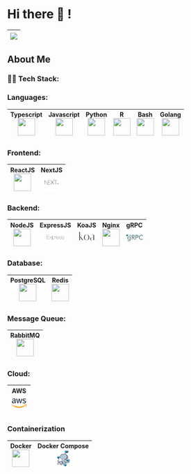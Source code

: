 # Hi there 🙌 !

<table>
   <thead>
      <tr>
<!--          <th>
         <a href="https://github.com/Rayologist?tab=repositories">
           <img align="center"
                src="https://github-readme-stats.vercel.app/api?username=rayologist&show_icons=true&include_all_commits=true&theme=buefy&hide_border=true"
                alt="Bo wei's github stats" />
         </a>
         </th> -->
         <th>
            <a href="https://github.com/Rayologist?tab=repositories">
              <img align="center" 
                   src="https://github-readme-stats.vercel.app/api/top-langs/?username=rayologist&layout=compact&theme=buefy&hide_border=true" />
            </a>
            <br/>
         </th>
      </tr>
   </thead>
</table>





## About Me

### 👨‍💻 Tech Stack: 

### Languages:

<table>
   <thead>
      <tr valign="top">
         <th valign="center">
            <span><strong>Typescript</strong></span><br />
            <img width="40" height="40"
               src="https://cdn.jsdelivr.net/gh/devicons/devicon/icons/typescript/typescript-original.svg" />
            <br/>
         </th>
         <th valign="center">
            <span><strong>Javascript</strong></span><br />
            <img width="40" height="40"
               src="https://cdn.jsdelivr.net/gh/devicons/devicon/icons/javascript/javascript-original.svg" />
            <br/>
         </th>
         <th valign="center">
            <span><strong>Python</strong></span><br />
            <img width="40" height="40"
               src="https://cdn.jsdelivr.net/gh/devicons/devicon/icons/python/python-original.svg" />
            <br/>
         </th>
         <th valign="center">
            <span><strong>R</strong></span><br />
            <img width="40" height="40"
                 src="https://cdn.jsdelivr.net/gh/devicons/devicon/icons/r/r-original.svg" />
            <br/>
         </th>
         <th valign="center">
            <span><strong>Bash</strong></span><br />
            <img width="40" height="40"
                 src="https://cdn.jsdelivr.net/gh/devicons/devicon/icons/bash/bash-original.svg" />
            <br/>
         </th> 
         <th valign="center">
            <span><strong>Golang</strong></span><br />
            <img width="40" height="40"
               src="https://cdn.jsdelivr.net/gh/devicons/devicon/icons/go/go-original-wordmark.svg" />
            <br/>
         </th>
      </tr>
   </thead>
</table>

### Frontend: 

<table>
   <thead>
      <tr valign="top">
         <th valign="center">
            <span><strong>ReactJS</strong></span><br />
            <img width="40" height="40"
               src="https://cdn.jsdelivr.net/gh/devicons/devicon/icons/react/react-original.svg" />
            <br/>
         <th valign="center">
            <span><strong>NextJS</strong></span><br />
            <img width="40" height="40"
               src="https://raw.githubusercontent.com/github/explore/main/topics/nextjs/nextjs.png" />
            <br/>
         </th>
      </tr>
   </thead>
</table>

### Backend:

<table>
   <thead>
      <tr valign="top">
         <th valign="center">
            <span><strong>NodeJS</strong></span><br />
            <img width="40" height="40" 
                 src="https://cdn.jsdelivr.net/gh/devicons/devicon/icons/nodejs/nodejs-original.svg" />
            <br/>
         <th valign="center">
            <span><strong>ExpressJS</strong></span><br />
            <img width="40" height="40"
               src="https://raw.githubusercontent.com/github/explore/main/topics/express/express.png" />
            <br/>
         </th>
         <th valign="center">
            <span><strong>KoaJS</strong></span><br />
            <img width="40" height="40"
               src="https://raw.githubusercontent.com/github/explore/main/topics/koa/koa.png" />
            <br/>
         </th>
         <th valign="center">
            <span><strong>Nginx</strong></span><br />
            <img width="40" height="40" 
                 src="https://cdn.jsdelivr.net/gh/devicons/devicon/icons/nginx/nginx-original.svg" />
            <br/>
         </th>
         <th valign="center">
            <span><strong>gRPC</strong></span><br />
            <img width="40" height="40"
               src="https://raw.githubusercontent.com/github/explore/main/topics/grpc/grpc.png" />
            <br/>
         </th>
      </tr>
   </thead>
</table>

### Database:

<table>
   <thead>
      <tr valign="top">
         <th valign="center">
            <span><strong>PostgreSQL</strong></span><br />
            <img width="40" height="40" 
                 src="https://cdn.jsdelivr.net/gh/devicons/devicon/icons/postgresql/postgresql-original.svg" />
            <br/>
         <th valign="center">
            <span><strong>Redis</strong></span><br />
            <img width="40" height="40" 
                 src="https://cdn.jsdelivr.net/gh/devicons/devicon/icons/redis/redis-original.svg" />
            <br/>
         </th>
      </tr>
   </thead>
</table>

### Message Queue:

<table>
   <thead>
      <tr valign="top">
         <th valign="center">
            <span><strong>RabbitMQ</strong></span><br />
            <img width="40" height="40"  
                 src="https://cdn.simpleicons.org/rabbitmq/#FF6600" />
            <br/>
      </tr>
   </thead>
</table>



### Cloud:

<table>
   <thead>
      <tr valign="top">
         <th valign="center">
            <span><strong>AWS</strong></span><br />
            <img width="40" height="40"  
                 src="https://raw.githubusercontent.com/github/explore/main/topics/aws/aws.png" />
            <br/>
      </tr>
   </thead>
</table>

### Containerization

<table>
   <thead>
      <tr valign="top">
         <th valign="center">
            <span><strong>Docker</strong></span><br />
            <img width="40" height="40" 
                 src="https://cdn.jsdelivr.net/gh/devicons/devicon/icons/docker/docker-original.svg" />
            <br/>
         <th valign="center">
            <span><strong>Docker Compose</strong></span><br />
            <img width="40" height="40"
               src="https://raw.githubusercontent.com/github/explore/main/topics/docker-compose/docker-compose.png" />
            <br/>
         </th>
      </tr>
   </thead>
</table>

